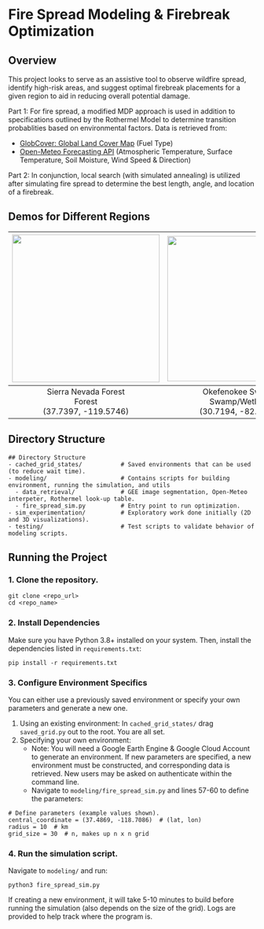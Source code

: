 # Fire Spread Modeling & Firebreak Optimization
## Overview
This project looks to serve as an assistive tool to observe wildfire spread, identify high-risk areas, and suggest optimal firebreak placements for a given region to aid in reducing overall potential damage. 

Part 1: For fire spread, a modified MDP approach is used in addition to specifications outlined by the Rothermel Model to determine transition probablities based on environmental factors. Data is retrieved from: 
- [GlobCover: Global Land Cover Map](https://developers.google.com/earth-engine/datasets/catalog/ESA_GLOBCOVER_L4_200901_200912_V2_3) (Fuel Type)
- [Open-Meteo Forecasting API](https://open-meteo.com/en/docs) (Atmospheric Temperature, Surface Temperature, Soil Moisture, Wind Speed & Direction)

Part 2: In conjunction, local search (with simulated annealing) is utilized after simulating fire spread to determine the best length, angle, and location of a firebreak.  


## Demos for Different Regions


| <img src="https://github.com/user-attachments/assets/442eaa77-cfd7-4cdd-8a1f-4b082b010227" width="300"/> | <img src="https://github.com/user-attachments/assets/f7945bcd-84dc-48e3-bdd7-ad40af6fb95f" width="295"/> | <img src="https://github.com/user-attachments/assets/76d93de4-bb45-4d7a-aa65-aa486b7f5532" width="303"/> | 
|--------|--------|--------|
| <div align="center">Sierra Nevada Forest<br>Forest<br>(37.7397, -119.5746)</div> | <div align="center">Okefenokee Swamp<br>Swamp/Wetland<br>(30.7194, -82.1500)</div> | <div align="center">Lake Tahoe<br>Water Body<br>(39.0968, -120.0324)</div> |

## Directory Structure

```
## Directory Structure
- cached_grid_states/           # Saved environments that can be used (to reduce wait time).
- modeling/                     # Contains scripts for building environment, running the simulation, and utils
  - data_retrieval/             # GEE image segmentation, Open-Meteo interpeter, Rothermel look-up table.
  - fire_spread_sim.py          # Entry point to run optimization.
- sim_experimentation/          # Exploratory work done initially (2D and 3D visualizations).
- testing/                      # Test scripts to validate behavior of modeling scripts.
```

## Running the Project
### 1. Clone the repository.
```
git clone <repo_url>
cd <repo_name>
```

### 2. Install Dependencies
Make sure you have Python 3.8+ installed on your system. Then, install the dependencies listed in `requirements.txt`:
```
pip install -r requirements.txt
```

### 3. Configure Environment Specifics
You can either use a previously saved environment or specify your own parameters and generate a new one.
1. Using an existing environment: In `cached_grid_states/` drag `saved_grid.py` out to the root. You are all set.
2. Specifying your own environment:
   - Note: You will need a Google Earth Engine & Google Cloud Account to generate an environment. If new parameters are specified, a new environment must be constructed, and corresponding data is retrieved. New users may be asked on authenticate within the command line.
   - Navigate to `modeling/fire_spread_sim.py` and lines 57-60 to define the parameters:

```
# Define parameters (example values shown).
central_coordinate = (37.4869, -118.7086)  # (lat, lon)
radius = 10  # km
grid_size = 30  # n, makes up n x n grid
```

### 4. Run the simulation script.
Navigate to `modeling/` and run:
```
python3 fire_spread_sim.py
```
If creating a new environment, it will take 5-10 minutes to build before running the simulation (also depends on the size of the grid). Logs are provided to help track where the program is.
